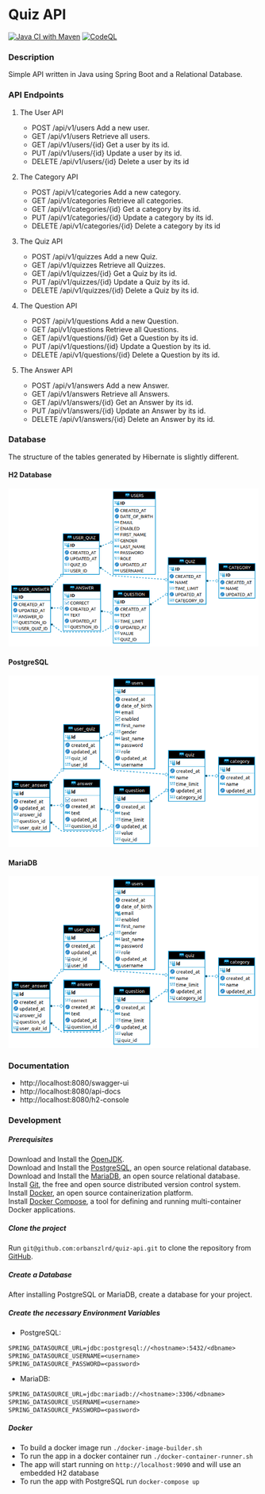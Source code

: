 # Quiz API

[![Java CI with Maven](https://github.com/orbanszlrd/quiz-api/actions/workflows/maven.yml/badge.svg)](https://github.com/orbanszlrd/quiz-api/actions/workflows/maven.yml)
[![CodeQL](https://github.com/orbanszlrd/quiz-api/actions/workflows/codeql-analysis.yml/badge.svg)](https://github.com/orbanszlrd/quiz-api/actions/workflows/codeql-analysis.yml)
### Description
Simple API written in Java using Spring Boot and a Relational Database.

### API Endpoints

1) The User API
   - POST /api/v1/users Add a new user.
   - GET /api/v1/users Retrieve all users.
   - GET /api/v1/users/{id} Get a user by its id.
   - PUT /api/v1/users/{id} Update a user by its id.
   - DELETE /api/v1/users/{id} Delete a user by its id

1) The Category API
    - POST /api/v1/categories Add a new category.
    - GET /api/v1/categories Retrieve all categories.
    - GET /api/v1/categories/{id} Get a category by its id.
    - PUT /api/v1/categories/{id} Update a category by its id.
    - DELETE /api/v1/categories/{id} Delete a category by its id

1) The Quiz API
    - POST /api/v1/quizzes Add a new Quiz.
    - GET /api/v1/quizzes Retrieve all Quizzes.
    - GET /api/v1/quizzes/{id} Get a Quiz by its id.
    - PUT /api/v1/quizzes/{id} Update a Quiz by its id.
    - DELETE /api/v1/quizzes/{id} Delete a Quiz by its id.

1) The Question API
    - POST /api/v1/questions Add a new Question.
    - GET /api/v1/questions Retrieve all Questions.
    - GET /api/v1/questions/{id} Get a Question by its id.
    - PUT /api/v1/questions/{id} Update a Question by its id.
    - DELETE /api/v1/questions/{id} Delete a Question by its id.

1) The Answer API
    - POST /api/v1/answers Add a new Answer.
    - GET /api/v1/answers Retrieve all Answers.
    - GET /api/v1/answers/{id} Get an Answer by its id.
    - PUT /api/v1/answers/{id} Update an Answer by its id.
    - DELETE /api/v1/answers/{id} Delete an Answer by its id.

### Database

The structure of the tables generated by Hibernate is slightly different.

#### H2 Database

![H2 Database Diagram](src/main/resources/diagrams/png/database-diagram-h2.png)

#### PostgreSQL

![PostgreSQL Database Diagram](src/main/resources/diagrams/png/database-diagram-postgresql.png)

#### MariaDB

![MariaDB Database Diagram](src/main/resources/diagrams/png/database-diagram-mariadb.png)

### Documentation
- http://localhost:8080/swagger-ui
- http://localhost:8080/api-docs
- http://localhost:8080/h2-console

### Development

##### Prerequisites
Download and Install the [OpenJDK](https://openjdk.java.net/install/).  
Download and Install the [PostgreSQL](https://www.postgresql.org/https://www.postgresql.org/), an open source relational database.  
Download and Install the [MariaDB](https://mariadb.org/download/), an open source relational database.  
Install [Git](https://git-scm.com/book/en/v2/Getting-Started-Installing-Git), the free and open source distributed version control system.
Install [Docker](https://docs.docker.com/get-docker/), an open source containerization platform.  
Install [Docker Compose](https://docs.docker.com/compose/install/), a tool for defining and running multi-container Docker applications.

##### Clone the project
Run `git@github.com:orbanszlrd/quiz-api.git` to clone the repository from [GitHub](https://github.com/orbanszlrd/quiz-api).

##### Create a Database
After installing PostgreSQL or MariaDB, create a database for your project.

##### Create the necessary Environment Variables

- PostgreSQL:
```
SPRING_DATASOURCE_URL=jdbc:postgresql://<hostname>:5432/<dbname>
SPRING_DATASOURCE_USERNAME=<username>
SPRING_DATASOURCE_PASSWORD=<password>
```
- MariaDB: 
```
SPRING_DATASOURCE_URL=jdbc:mariadb://<hostname>:3306/<dbname>
SPRING_DATASOURCE_USERNAME=<username>
SPRING_DATASOURCE_PASSWORD=<password>
```

##### Docker

- To build a docker image run  `./docker-image-builder.sh`  
- To run the app in a docker container run `./docker-container-runner.sh`
- The app will start running on `http://localhost:9090` and will use an embedded H2  database
- To run the app with PostgreSQL run `docker-compose up`

